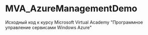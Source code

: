 MVA_AzureManagementDemo
=======================

Исходный код к курсу Microsoft Virtual Academy "Программное управление сервисами Windows Azure"
